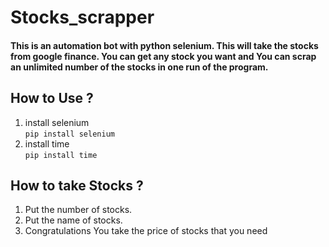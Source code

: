 # Stocks_scrapper

#### This is an automation bot with python selenium. This will take the stocks from google finance. You can get any stock you want and You can scrap an unlimited number of the stocks in one run of the program.

## How to Use ?
  1. install selenium <br />
  `pip install selenium`
  2. install time <br />
  `pip install time`
  
## How to take Stocks ?
  1. Put the number of stocks.
  2. Put the name of stocks.
  3. Congratulations You take the price of stocks that you need
  
